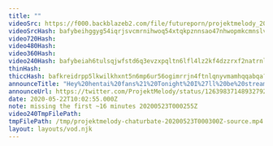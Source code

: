 ```yaml
---
title: ""
videoSrc: https://f000.backblazeb2.com/file/futureporn/projektmelody_2020-05-23_00-19-25.mkv
videoSrcHash: bafybeihggyg54iqrjsvcmrnihwoq54xtqkpznnsao47nhwopmkcmnslv5a?filename=projektmelody-chaturbate-20200523T000300Z-source.mp4
video720Hash: 
video480Hash: 
video360Hash: 
video240Hash: bafybeiah6tulsqjwfstd6q3evzxpqltn6lfl4lz2kf4dzzrxf2natrnlke?filename=projektmelody-chaturbate-20200523T000300Z-240p.mp4
thinHash: 
thiccHash: bafkreidrpp5lkwilkhxnt5n6mp6ur56ogimrrjn4ftnlqnyvmamhqqabqa?filename=20200523T000300Z-thicc.jpg
announceTitle: "Hey%20hentai%20fans%21%20Tonight%20I%27ll%20be%20streaming%20a%20truly%20legendary%20game%20from%20CB%20-----%3E%E2%AD%90%EF%B8%8FSengoku%20Rance%21%E2%AD%90%EF%B8%8F%20%20Let%27s%20have%20fun%21%21%21%20%20Awesome%20mel%20artist%3A%20%40INKYVIVI%20Catch%20me%20LIVE%20here%3A%20%20%20Get%20your%20own%20copy%20at%3A"
announceUrl: https://twitter.com/ProjektMelody/status/1263983714893279233
date: 2020-05-22T10:02:55.000Z
note: missing the first ~16 minutes 20200523T000255Z
video240TmpFilePath: 
tmpFilePath: /tmp/projektmelody-chaturbate-20200523T000300Z-source.mp4
layout: layouts/vod.njk
---
```

